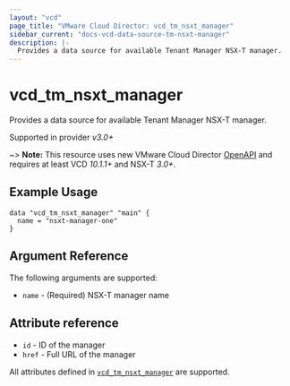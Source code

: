 ```yaml
---
layout: "vcd"
page_title: "VMware Cloud Director: vcd_tm_nsxt_manager"
sidebar_current: "docs-vcd-data-source-tm-nsxt-manager"
description: |-
  Provides a data source for available Tenant Manager NSX-T manager.
---
```


# vcd\_tm\_nsxt\_manager

Provides a data source for available Tenant Manager NSX-T manager.

Supported in provider *v3.0+*

~> **Note:** This resource uses new VMware Cloud Director
[OpenAPI](https://code.vmware.com/docs/11982/getting-started-with-vmware-cloud-director-openapi) and
requires at least VCD *10.1.1+* and NSX-T *3.0+*.

## Example Usage 

```hcl
data "vcd_tm_nsxt_manager" "main" {
  name = "nsxt-manager-one"
}
```


## Argument Reference

The following arguments are supported:

* `name` - (Required) NSX-T manager name

## Attribute reference

* `id` - ID of the manager
* `href` - Full URL of the manager

All attributes defined in
[`vcd_tm_nsxt_manager`](/providers/vmware/vcd/latest/docs/resources/tm_nsxt_manager#attribute-reference)
are supported.
